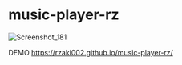 # music-player-rz
![Screenshot_181](https://github.com/user-attachments/assets/99fed403-523c-4b28-bd43-a7d64d028d5b)

DEMO
https://rzaki002.github.io/music-player-rz/
